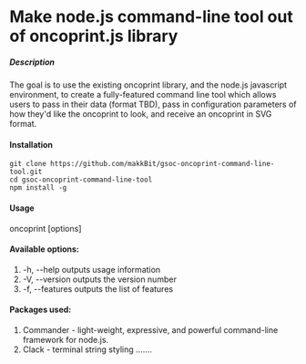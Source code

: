 # Make node.js command-line tool out of oncoprint.js library

##### Description
The goal is to use the existing oncoprint library, and the node.js javascript environment, to create a fully-featured command line tool which allows users to pass in their data (format TBD), pass in configuration parameters of how they'd like the oncoprint to look, and receive an oncoprint in SVG format.

#### Installation
```
git clone https://github.com/makkBit/gsoc-oncoprint-command-line-tool.git
cd gsoc-oncoprint-command-line-tool
npm install -g
```

#### Usage
oncoprint [options]


#### Available options:
1. -h, --help                 outputs usage information
2. -V, --version              outputs the version number
3. -f, --features			  outputs the list of features


#### Packages used:
1. Commander - light-weight, expressive, and powerful command-line framework for node.js.
2. Clack -  terminal string styling
.......




